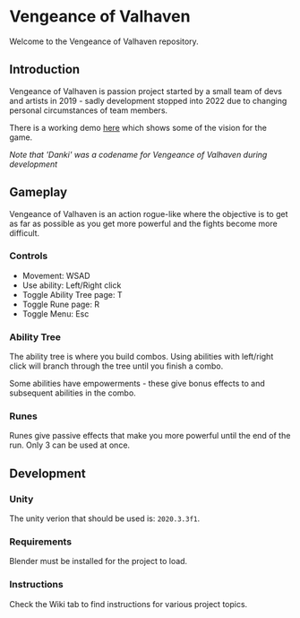 # Vengeance of Valhaven

Welcome to the Vengeance of Valhaven repository.

## Introduction

Vengeance of Valhaven is passion project started by a small team of devs and artists in 2019 - sadly development stopped into 2022 due to changing personal circumstances of team members.

There is a working demo [here](https://github.com/fourhorsemen-master/Vengeance-of-Valhaven/releases/tag/v1.0) which shows some of the vision for the game.

*Note that 'Danki' was a codename for Vengeance of Valhaven during development*

## Gameplay

Vengeance of Valhaven is an action rogue-like where the objective is to get as far as possible as you get more powerful and the fights become more difficult.

### Controls

- Movement: WSAD
- Use ability: Left/Right click
- Toggle Ability Tree page: T
- Toggle Rune page: R
- Toggle Menu: Esc

### Ability Tree

The ability tree is where you build combos. Using abilities with left/right click will branch through the tree until you finish a combo.

Some abilities have empowerments - these give bonus effects to and subsequent abilities in the combo.

### Runes

Runes give passive effects that make you more powerful until the end of the run. Only 3 can be used at once.

## Development

### Unity

The unity verion that should be used is: `2020.3.3f1`.

### Requirements

Blender must be installed for the project to load.

### Instructions

Check the Wiki tab to find instructions for various project topics.